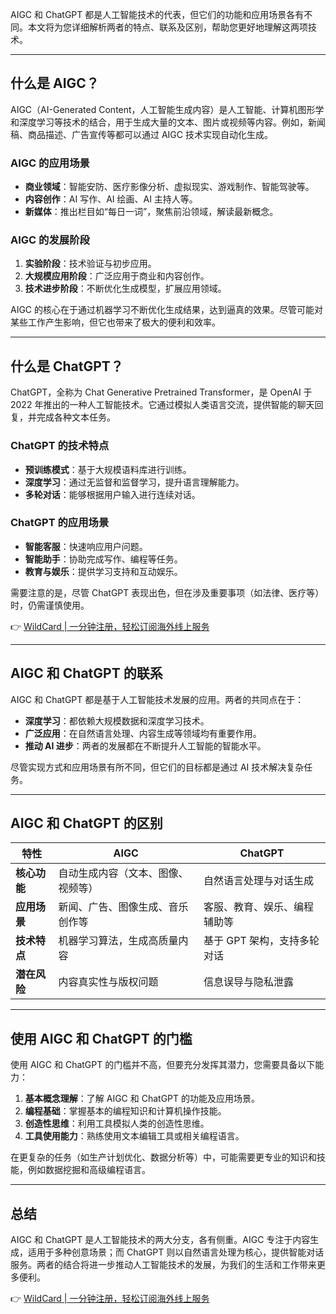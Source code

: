 AIGC 和 ChatGPT 都是人工智能技术的代表，但它们的功能和应用场景各有不同。本文将为您详细解析两者的特点、联系及区别，帮助您更好地理解这两项技术。

---

## 什么是 AIGC？

AIGC（AI-Generated Content，人工智能生成内容）是人工智能、计算机图形学和深度学习等技术的结合，用于生成大量的文本、图片或视频等内容。例如，新闻稿、商品描述、广告宣传等都可以通过 AIGC 技术实现自动化生成。

### AIGC 的应用场景
- **商业领域**：智能安防、医疗影像分析、虚拟现实、游戏制作、智能驾驶等。
- **内容创作**：AI 写作、AI 绘画、AI 主持人等。
- **新媒体**：推出栏目如“每日一词”，聚焦前沿领域，解读最新概念。

### AIGC 的发展阶段
1. **实验阶段**：技术验证与初步应用。
2. **大规模应用阶段**：广泛应用于商业和内容创作。
3. **技术进步阶段**：不断优化生成模型，扩展应用领域。

AIGC 的核心在于通过机器学习不断优化生成结果，达到逼真的效果。尽管可能对某些工作产生影响，但它也带来了极大的便利和效率。

---

## 什么是 ChatGPT？

ChatGPT，全称为 Chat Generative Pretrained Transformer，是 OpenAI 于 2022 年推出的一种人工智能技术。它通过模拟人类语言交流，提供智能的聊天回复，并完成各种文本任务。

### ChatGPT 的技术特点
- **预训练模式**：基于大规模语料库进行训练。
- **深度学习**：通过无监督和监督学习，提升语言理解能力。
- **多轮对话**：能够根据用户输入进行连续对话。

### ChatGPT 的应用场景
- **智能客服**：快速响应用户问题。
- **智能助手**：协助完成写作、编程等任务。
- **教育与娱乐**：提供学习支持和互动娱乐。

需要注意的是，尽管 ChatGPT 表现出色，但在涉及重要事项（如法律、医疗等）时，仍需谨慎使用。

👉 [WildCard | 一分钟注册，轻松订阅海外线上服务](https://bit.ly/bewildcard)

---

## AIGC 和 ChatGPT 的联系

AIGC 和 ChatGPT 都是基于人工智能技术发展的应用。两者的共同点在于：
- **深度学习**：都依赖大规模数据和深度学习技术。
- **广泛应用**：在自然语言处理、内容生成等领域均有重要作用。
- **推动 AI 进步**：两者的发展都在不断提升人工智能的智能水平。

尽管实现方式和应用场景有所不同，但它们的目标都是通过 AI 技术解决复杂任务。

---

## AIGC 和 ChatGPT 的区别

| **特性**       | **AIGC**                                   | **ChatGPT**                              |
|----------------|-------------------------------------------|------------------------------------------|
| **核心功能**   | 自动生成内容（文本、图像、视频等）         | 自然语言处理与对话生成                   |
| **应用场景**   | 新闻、广告、图像生成、音乐创作等           | 客服、教育、娱乐、编程辅助等             |
| **技术特点**   | 机器学习算法，生成高质量内容               | 基于 GPT 架构，支持多轮对话              |
| **潜在风险**   | 内容真实性与版权问题                       | 信息误导与隐私泄露                       |

---

## 使用 AIGC 和 ChatGPT 的门槛

使用 AIGC 和 ChatGPT 的门槛并不高，但要充分发挥其潜力，您需要具备以下能力：

1. **基本概念理解**：了解 AIGC 和 ChatGPT 的功能及应用场景。
2. **编程基础**：掌握基本的编程知识和计算机操作技能。
3. **创造性思维**：利用工具模拟人类的创造性思维。
4. **工具使用能力**：熟练使用文本编辑工具或相关编程语言。

在更复杂的任务（如生产计划优化、数据分析等）中，可能需要更专业的知识和技能，例如数据挖掘和高级编程语言。

---

## 总结

AIGC 和 ChatGPT 是人工智能技术的两大分支，各有侧重。AIGC 专注于内容生成，适用于多种创意场景；而 ChatGPT 则以自然语言处理为核心，提供智能对话服务。两者的结合将进一步推动人工智能技术的发展，为我们的生活和工作带来更多便利。

👉 [WildCard | 一分钟注册，轻松订阅海外线上服务](https://bit.ly/bewildcard)